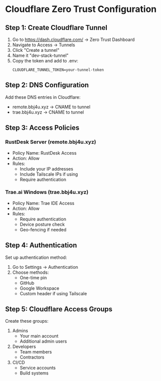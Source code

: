 # Cloudflare Zero Trust Configuration

## Step 1: Create Cloudflare Tunnel

1. Go to https://dash.cloudflare.com/ → Zero Trust Dashboard
2. Navigate to Access → Tunnels
3. Click "Create a tunnel"
4. Name it "dev-stack-tunnel"
5. Copy the token and add to .env:
   ```
   CLOUDFLARE_TUNNEL_TOKEN=your-tunnel-token
   ```

## Step 2: DNS Configuration

Add these DNS entries in Cloudflare:
- remote.bbj4u.xyz → CNAME to tunnel
- trae.bbj4u.xyz → CNAME to tunnel

## Step 3: Access Policies

### RustDesk Server (remote.bbj4u.xyz)
- Policy Name: RustDesk Access
- Action: Allow
- Rules:
  - Include your IP addresses
  - Include Tailscale IPs if using
  - Require authentication

### Trae.ai Windows (trae.bbj4u.xyz)
- Policy Name: Trae IDE Access
- Action: Allow
- Rules:
  - Require authentication
  - Device posture check
  - Geo-fencing if needed

## Step 4: Authentication

Set up authentication method:
1. Go to Settings → Authentication
2. Choose methods:
   - One-time pin
   - GitHub
   - Google Workspace
   - Custom header if using Tailscale

## Step 5: Cloudflare Access Groups

Create these groups:
1. Admins
   - Your main account
   - Additional admin users
2. Developers
   - Team members
   - Contractors
3. CI/CD
   - Service accounts
   - Build systems
